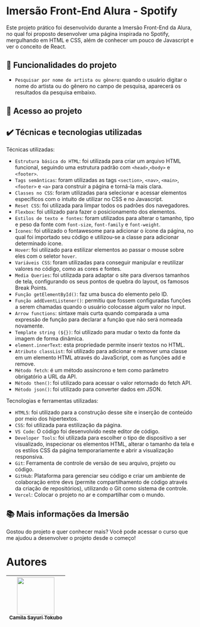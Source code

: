 <h1> Imersão Front-End Alura - Spotify </h1>

Este projeto prático foi desenvolvido durante a Imersão Front-End da Alura, no qual foi proposto desenvolver uma página inspirada no Spotify, mergulhando em HTML e CSS, além de conhecer um pouco de Javascript e ver o conceito de React.

## :hammer: Funcionalidades do projeto
- `Pesquisar por nome de artista ou gênero`: quando o usuário digitar o nome do artista ou do gênero no campo de pesquisa, aparecerá os resultados da pesquisa embaixo.

## 📁 Acesso ao projeto

## ✔️ Técnicas e tecnologias utilizadas

Técnicas utilizadas:
- ``Estrutura básica do HTML``: foi utilizada para criar um arquivo HTML funcional, seguindo uma estrutura padrão com ``<head>``,``<body>`` e ``<footer>``.
- ``Tags semânticas``: foram utilizadas as tags ``<section>``, ``<nav>``, ``<main>``, ``<footer>`` e ``<a>`` para construir a página e torná-la mais clara.
- ``Classes no CSS``: foram utilizadas para selecionar e acessar elementos específicos com o intuito de utilizar no CSS e no Javascript.
- ``Reset CSS``: foi utilizada para limpar todos os padrões dos navegadores.
- ``Flexbox``: foi utilizado para fazer o posicionamento dos elementos.
- ``Estilos de texto e fontes``: foram utilizados para alterar o tamanho, tipo e peso da fonte com ``font-size``, ``font-family`` e ``font-weight``.
- ``Ícones``: foi utilizado o fontawesome para adicionar o ícone da página, no qual foi importado seu código e utilizou-se a classe para adicionar determinado ícone.
- ``Hover``: foi utilizado para estilizar elementos ao passar o mouse sobre eles com o seletor ``hover``.
- ``Variáveis CSS``: foram utilizadas para conseguir manipular e reutilizar valores no código, como as cores e fontes.
- ``Media Queries``: foi utilizada para adaptar o site para diversos tamanhos de tela, configurando os seus pontos de quebra do layout, os famosos Break Points.
- ``Função getElementById()``: faz uma busca do elemento pelo ID.
- ``Função addEventListener()``: permitiu que fossem configuradas funções a serem chamadas quando o usuário colocasse algum valor no input.
- ``Arrow functions``: sintaxe mais curta quando comparada a uma expressão de função para declarar a função que não será nomeada novamente.
- ``Template string (${})``: foi utilizado para mudar o texto da fonte da imagem de forma dinâmica.
- ``element.innerText``: esta propriedade permite inserir textos no HTML.
- ``Atributo classList``: foi utilizado para adicionar e remover uma classe em um elemento HTML através do JavaScript, com as funções add e remove.
- ``Método fetch``: é um método assíncrono e tem como parâmetro obrigatório a URL da API.
- ``Método then()``: foi utilizado para acessar o valor retornado do fetch API.
- ``Método json()``: foi utilizado para converter dados em JSON.

Tecnologias e ferramentas utilizadas:
- ``HTML5``: foi utilizado para a construção desse site e inserção de conteúdo por meio dos hipertextos.
- ``CSS``: foi utilizada para estilização da página.
- ``VS Code``: O código foi desenvolvido neste editor de código.
- ``Developer Tools``: foi utilizada para escolher o tipo de dispositivo a ser visualizado, inspecionar os elementos HTML, alterar o tamanho da tela e  os estilos CSS da página temporariamente e abrir a visualização responsiva.
- ``Git``: Ferramenta de controle de versão de seu arquivo, projeto ou código. 
- ``GitHub``: Plataforma para gerenciar seu código e criar um ambiente de colaboração entre devs (permite compartilhamento de código através da criação de repositórios), utilizando o Git como sistema de controle.
- ``Vercel``: Colocar o projeto no ar e compartilhar com o mundo.

## 📚 Mais informações da Imersão
Gostou do projeto e quer conhecer mais? Você pode acessar o curso que me ajudou a desenvolver o projeto desde o começo! 

# Autores

| <img src="https://github.com/CamilaSah/site-pessoal/assets/128820692/bed790ab-3722-4503-8fed-c786e774661b" width="100"><br>[<sub>Camila Sayuri Tokubo</sub>](https://www.linkedin.com/in/camila-tokubo/)|
| :---: |
